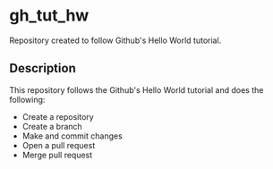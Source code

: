 # gh_tut_hw
Repository created to follow Github's Hello World tutorial.

## Description
This repository follows the Github's Hello World tutorial and does the following:
- Create a repository
- Create a branch
- Make and commit changes
- Open a pull request
- Merge pull request
